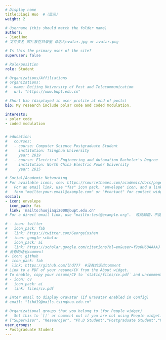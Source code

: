```yaml
---
# Display name
title:Jiaqi Huo  #（显示）
weight: 2

# Username (this should match the folder name)
authors:
- JiaqiHuo   
# 文件夹名 照片放在目录里 命名为avatar.jpg or avatar.png

# Is this the primary user of the site?
superuser: false

# Role/position
role: Student

# Organizations/Affiliations
# organizations:
# - name: Beijing University of Post and Telecommunication
#   url: "https://www.bupt.edu.cn"

# Short bio (displayed in user profile at end of posts)
bio: My research include polar code and coded modulation.

interests:
- polar code
- coded modulation


# education:
#   courses:
#   - course: Computer Science Postgraduate Student
#     institution: Tsinghua University
#     year: 2019
#   - course: Electrical Engineering and Automation Bachelor's Degree
#     institution: North China Electric Power University
#     year: 2015

# Social/Academic Networking
# For available icons, see: https://sourcethemes.com/academic/docs/page-builder/#icons
#   For an email link, use "fas" icon pack, "envelope" icon, and a link in the
#   form "mailto:your-email@example.com" or "#contact" for contact widget.
social:
- icon: envelope
  icon_pack: fas
  link: 'mailto:huojiaqi2000@bupt.edu.cn'  
# For a direct email link, use "mailto:test@example.org".  改成邮箱，不提供comment这3行

# - icon: twitter
#   icon_pack: fab
#   link: https://twitter.com/GeorgeCushen
# - icon: google-scholar
#   icon_pack: ai
#   link: https://scholar.google.com/citations?hl=en&user=f9s8H6UAAAAJ 
# 没有的话也comment
#- icon: github
#  icon_pack: fab
#  link: https://github.com/lhd777  #没有的话也comment
# Link to a PDF of your resume/CV from the About widget.
# To enable, copy your resume/CV to `static/files/cv.pdf` and uncomment the lines below.
# - icon: cv
#   icon_pack: ai
#   link: files/cv.pdf

# Enter email to display Gravatar (if Gravatar enabled in Config)
# email: "lihd19@mails.tsinghua.edu.cn"

# Organizational groups that you belong to (for People widget)
#   Set this to `[]` or comment out if you are not using People widget.
# ["Supervisor", "Researcjer", "Ph.D Student","Postgraduate Student","Visting Postgraduate Student","Research Intern","Visiting Scholar","Graduated"]  选一个
user_groups:   
- Postgraduate Student
---
```

